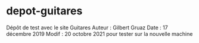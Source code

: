 # depot-guitares
Dépôt de test avec le site Guitares
Auteur : Gilbert Gruaz
Date : 17 décembre 2019
Modif : 20 octobre 2021 pour tester sur la nouvelle machine
